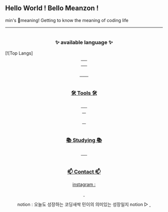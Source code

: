 ## Hello World ! Bello Meanzon !
min's 🦄meaning! Getting to know the meaning of coding life
<!--https://yoon990.tistory.com/38
https://github.com/anuraghazra-->
<hr>

<!--
**kimminju1022/kimminju1022** is a ✨ _special_ ✨ repository because its `README.md` (this file) appears on your GitHub profile.-->

<!--타이틀 부분-->
<div align="center">
  <img src="" >
</div>

<!--내용 부분-->
<h3 align="center">✨ available language ✨</h3>
[![Top Langs]
<a href="https://github-readme-stats.vercel.app/api/top-langs/?username=kimminju1022)](https://github.com/anuraghazra/github-readme-stats">

<div align="center">
  <img src="" />&nbsp
  <img src="" />&nbsp
  <img src="" />&nbsp
</div>

<div align="center">
  <img src="">&nbsp
  <img src="">&nbsp
  <img src="">&nbsp
</div>

<br>

<div align="center">
  <img src="" />&nbsp
  <img src="" />&nbsp
  <img src="" />&nbsp
  <img src="" />&nbsp
</div>

<br>

<h3 align="center">🛠 Tools 🛠</h3>
<div align="center">
  <img src="">&nbsp
  <img src="">&nbsp
  <img src="">&nbsp
</div>

<div align="center">
  <img src="">&nbsp
  <img src="">&nbsp
</div>

<br>

<div align="center">
  <img src="">&nbsp
  <img src="">&nbsp
</div>
<br>

<h3 align="center">📚 Studying 📚</h3>
<div align="center">
  <img src="">&nbsp
  <img src="">&nbsp
  <img src="">&nbsp
</div>

<br>

<h3 align="center">📫 Contact 📫</h3>
<div align="center">
  <p>instagram : </p>
  <a href="https://www.instagram.com/add.mean/">
    <img src="">&nbsp
  </a>
  <p>notion : 오늘도 성장하는 코딩새싹 민이의 의미있는 성장일지 notion ▷ 
  <a href="https://www.notion.so/ed6184bf8e3a4b629f8482a4e6c0e2a9">
    <img
      src="">&nbsp
  </a></p>
</div>
